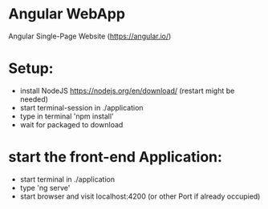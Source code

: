 # Angular WebApp
Angular Single-Page Website (https://angular.io/)

# Setup:
  - install NodeJS https://nodejs.org/en/download/ (restart might be needed)
  - start terminal-session in ./application
  - type in terminal 'npm install'
  - wait for packaged to download

# start the front-end Application:
  - start terminal in ./application
  - type 'ng serve'
  - start browser and visit localhost:4200 (or other Port if already occupied)
